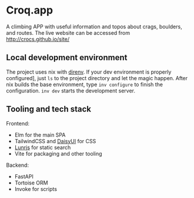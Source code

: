 Croq.app
========

A climbing APP with useful information and topos about crags, boulders, and routes. The live website can be accessed from http://crocs.github.io/site/


Local development environment
-----------------------------

The project uses nix with [direnv](https://direnv.net/). If your dev environment is properly configured], just `ls` to the project directory and let the magic happen. After nix builds the base environment, type ``inv configure`` to finish the configuration. ``inv dev`` starts the development server.


Tooling and tech stack
----------------------

Frontend:
* Elm for the main SPA
* TailwindCSS and [DaisyUI](https://daisyui.com/) for CSS
* [Lunrjs](https://lunrjs.com/) for static search
* Vite for packaging and other tooling 

Backend:
* FastAPI
* Tortoise ORM
* Invoke for scripts
